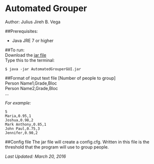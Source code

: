 # Automated Grouper
Author: Julius Jireh B. Vega  

##Prerequisites:
* Java JRE 7 or higher  

##To run:  
Download the [jar file](https://github.com/kintetsu998/automated-grouper/blob/master/Grouper.jar?raw=true)  
Type this to the terminal:
```
$ java -jar AutomatedGrouperGUI.jar
```

##Format of input text file
[Number of people to group]  
Person Name1,Grade,Bloc  
Person Name2,Grade,Bloc  
...  

*For example:*
```
5
Maria,0.95,1
Joshua,0.98,2
Mark Anthony,0.85,1
John Paul,0.75,3
Jennifer,0.90,2
```

##Config file
The jar file will create a config.cfg. Written in this file is the threshold that the program will use to group people.

*Last Updated: March 20, 2016*
